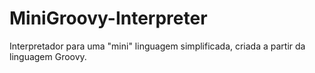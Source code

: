 # MiniGroovy-Interpreter
Interpretador para uma "mini" linguagem simplificada, criada a partir da linguagem Groovy.
